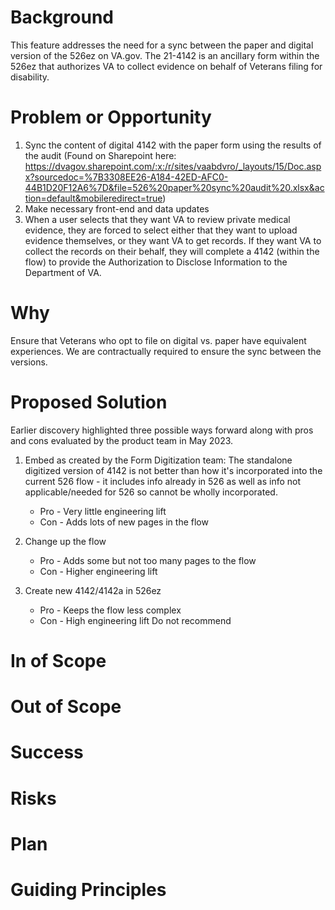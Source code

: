 # Background

This feature addresses the need for a sync between the paper and digital version of the 526ez on VA.gov. The 21-4142 is an ancillary form within the 526ez that authorizes VA to collect evidence on behalf of Veterans filing for disability. 

# Problem or Opportunity

1. Sync the content of digital 4142 with the paper form using the results of the audit (Found on Sharepoint here: https://dvagov.sharepoint.com/:x:/r/sites/vaabdvro/_layouts/15/Doc.aspx?sourcedoc=%7B3308EE26-A184-42ED-AFC0-44B1D20F12A6%7D&file=526%20paper%20sync%20audit%20.xlsx&action=default&mobileredirect=true)
2. Make necessary front-end and data updates
3. When a user selects that they want VA to review private medical evidence, they are forced to select either that they want to upload evidence themselves, or they want VA to get records. If they want VA to collect the records on their behalf, they will complete a 4142 (within the flow) to provide the Authorization to Disclose Information to the Department of VA.

# Why

Ensure that Veterans who opt to file on digital vs. paper have equivalent experiences. We are contractually required to ensure the sync between the versions. 

# Proposed Solution

Earlier discovery highlighted three possible ways forward along with pros and cons evaluated by the product team in May 2023. 

1. Embed as created by the Form Digitization team: The standalone digitized version of 4142 is not better than how it's incorporated into the current 526 flow - it includes info already in 526 as well as info not applicable/needed for 526 so cannot be wholly incorporated.
   - Pro - Very little engineering lift
   - Con - Adds lots of new pages in the flow

3. Change up the flow
   - Pro - Adds some but not too many pages to the flow
   - Con - Higher engineering lift

5. Create new 4142/4142a in 526ez
   - Pro - Keeps the flow less complex
   - Con - High engineering lift Do not recommend

   
# In of Scope

  
# Out of Scope

# Success 

  
# Risks

# Plan

# Guiding Principles



